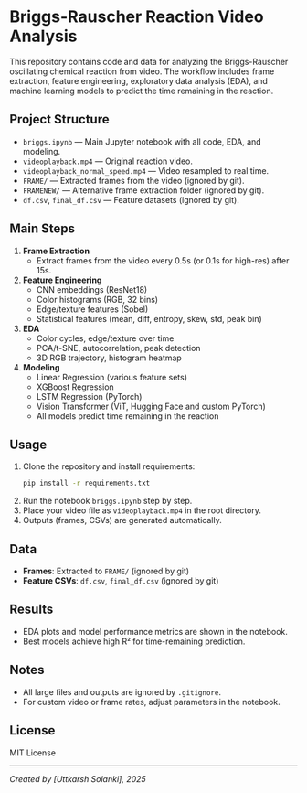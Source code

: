 # Briggs-Rauscher Reaction Video Analysis

This repository contains code and data for analyzing the Briggs-Rauscher oscillating chemical reaction from video. The workflow includes frame extraction, feature engineering, exploratory data analysis (EDA), and machine learning models to predict the time remaining in the reaction.

## Project Structure

- `briggs.ipynb` — Main Jupyter notebook with all code, EDA, and modeling.
- `videoplayback.mp4` — Original reaction video.
- `videoplayback_normal_speed.mp4` — Video resampled to real time.
- `FRAME/` — Extracted frames from the video (ignored by git).
- `FRAMENEW/` — Alternative frame extraction folder (ignored by git).
- `df.csv`, `final_df.csv` — Feature datasets (ignored by git).

## Main Steps

1. **Frame Extraction**
   - Extract frames from the video every 0.5s (or 0.1s for high-res) after 15s.
2. **Feature Engineering**
   - CNN embeddings (ResNet18)
   - Color histograms (RGB, 32 bins)
   - Edge/texture features (Sobel)
   - Statistical features (mean, diff, entropy, skew, std, peak bin)
3. **EDA**
   - Color cycles, edge/texture over time
   - PCA/t-SNE, autocorrelation, peak detection
   - 3D RGB trajectory, histogram heatmap
4. **Modeling**
   - Linear Regression (various feature sets)
   - XGBoost Regression
   - LSTM Regression (PyTorch)
   - Vision Transformer (ViT, Hugging Face and custom PyTorch)
   - All models predict time remaining in the reaction

## Usage

1. Clone the repository and install requirements:
   ```bash
   pip install -r requirements.txt
   ```
2. Run the notebook `briggs.ipynb` step by step.
3. Place your video file as `videoplayback.mp4` in the root directory.
4. Outputs (frames, CSVs) are generated automatically.

## Data
- **Frames**: Extracted to `FRAME/` (ignored by git)
- **Feature CSVs**: `df.csv`, `final_df.csv` (ignored by git)

## Results
- EDA plots and model performance metrics are shown in the notebook.
- Best models achieve high R² for time-remaining prediction.

## Notes
- All large files and outputs are ignored by `.gitignore`.
- For custom video or frame rates, adjust parameters in the notebook.

## License
MIT License

---

*Created by [Uttkarsh Solanki], 2025*
